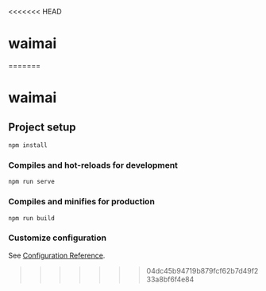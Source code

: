 <<<<<<< HEAD
# waimai
=======
# waimai

## Project setup
```
npm install
```

### Compiles and hot-reloads for development
```
npm run serve
```

### Compiles and minifies for production
```
npm run build
```

### Customize configuration
See [Configuration Reference](https://cli.vuejs.org/config/).
>>>>>>> 04dc45b94719b879fcf62b7d49f233a8bf6f4e84
